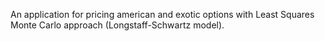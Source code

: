 An application for pricing american and exotic options with Least Squares Monte Carlo approach (Longstaff-Schwartz model).
